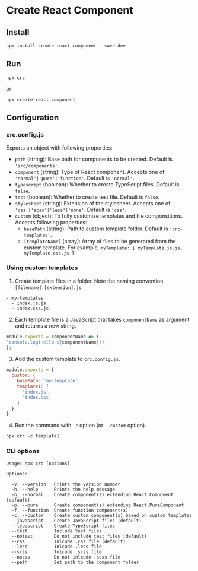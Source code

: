 # Create React Component

## Install
```
npm install create-react-component --save-dev
```

## Run
```
npx crc
```
or
```
npx create-react-component
```

## Configuration

### crc.config.js

Exports an object with following properties:

- `path` (string): Base path for components to be created. Default is `'src/components'`.
- `component` (string): Type of React component. Accepts one of `'normal'|'pure'|'function'`. Default is `'normal'`.
- `typescript` (boolean): Whether to create TypeScript files. Default is `false`.
- `test` (boolean): Whether to create test file. Default is `false`.
- `stylesheet` (string): Extension of the stylesheet. Accepts one of `'css'|'scss'|'less'|'none'`. Default is `'css'`.
- `custom` (object): To fully customize templates and file componsitions. Accepts following properties:
  - `basePath` (string): Path to custom template folder. Default is `'crc-templates'`.
  - `[templateName]` (array): Array of files to be generated from the custom template. For example, `myTemplate: [ myTemplate.js.js, myTemplate.css.js ]`

### Using custom templates

1. Create template files in a folder. Note the naming convention `[filename].[extension].js`.
```
- my-templates
  - index.js.js
  - index.css.js
```

2. Each template file is a JavaScript that takes `componentName` as argument and returns a new string.
```javascript
module.exports = componentName => (
`console.log(Hello ${componentName}!);`
);
```

3. Add the custom template to `crc.config.js`.
```javascript
module.exports = {
  custom: {
    basePath: 'my-template',
    template1: [
      'index.js',
      'index.css'
    ]
  }
}
```

4. Run the command with `-c` option (or `--custom` option).
```
npx crc -c template1
```

### CLI options

```
Usage: npx crc [options]

Options:

  -v, --version   Prints the version number
  -h, --help      Prints the help message
  -n, --normal    Create component(s) extending React.Component (default)
  -p, --pure      Create component(s) extending React.PureComponent
  -f, --function  Create function component(s)
  -c, --custom    Create custom component(s) based on custom templates
  --javascript    Create JavaScript files (default)
  --typescript    Create TypeScript files
  --test          Include test files
  --notest        Do not include test files (default)
  --css           Inlcude .css file (default)
  --less          Inlcude .less file
  --scss          Inlcude .scss file
  --nocss         Do not inlcude .scss file
  --path          Set path to the component folder
```